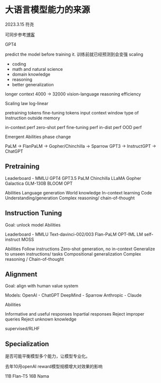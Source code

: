 # 大语言模型能力的来源

2023.3.15 符尧

可同步参考[博客](https://yaofu.notion.site/How-does-GPT-Obtain-its-Ability-Tracing-Emergent-Abilities-of-Language-Models-to-their-Sources-b9a57ac0fcf74f30a1ab9e3e36fa1dc1)

GPT4

predict the model before training it. 训练前就已经预测到会变强
scaling

* coding
* math and natural science
* domain knowledge
* reasoning
* better generalization

longer context 4000 -> 32000
vision-language reasoning
efficiency

Scaling law
log-linear

pretraining tokens
fine-tuning tokens
input context window
type of Instruction
outside memory

in-context perf
zero-shot perf
fine-tuning perf
in-dist perf
OOD perf

Emergent Abilities
phase change

PaLM -> FlanPaLM -> 
Gopher/Chinchilla -> Sparrow
GPT3 -> InstructGPT -> ChatGPT

## Pretraining

Leaderboard - MMLU
GPT4
GPT3.5
PaLM
Chinchilla
LLaMA
Gopher
Galactica
GLM-130B
BLOOM
OPT

Abilities
Language generation
World knowledge
In-context learning
Code Understanding/generation
Complex reasoning/ chain-of-thought

## Instruction Tuning
Goal: unlock model Abilities

Leaderboard - MMLU
Text-davinci-002/003
Flan-PaLM
OPT-IML
LM self-instruct
MOSS

Abilities
Follow instructions
Zero-shot generation, no in-context
Generalize to unseen instructions/ tasks
Compositional generalization
Complex reasoning / Chain-of-thought

## Alignment
Goal: align with human value system

Models:
OpenAI - ChatGPT
DeepMind - Sparrow
Anthropic - Claude

Abilities

Informative and useful responses
Inpartial responses
Reject improper queries
Reject unknown knowledge

supervised/RLHF

## Specialization

是否可能平衡模型多个能力，让模型专业化。

去年10月openAI reward模型规模增大对效果的影响

11B Flan-T5
16B Nama

